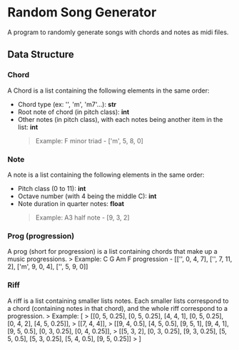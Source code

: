 # Random Song Generator
A program to randomly generate songs with chords and notes as midi files.

## Data Structure
### Chord
A Chord is a list containing the following elements in the same order:
- Chord type (ex: '', 'm', 'm7'...): **str**
- Root note of chord (in pitch class): **int**
- Other notes (in pitch class), with each notes being another item in the list: **int**
	> Example: F minor triad - ['m', 5, 8, 0]

### Note
A note is a list containing the following elements in the same order: 
- Pitch class (0 to 11): **int**
- Octave number (with 4 being the middle C): **int**
- Note duration in quarter notes: **float**
	> Example: A3 half note - [9, 3, 2]

### Prog (progression)
A prog (short for progression) is a list containing chords that make up a music progressions.
	> Example: C G Am F progression - [['', 0, 4, 7], ['', 7, 11, 2], ['m', 9, 0, 4], ['', 5, 9, 0]]

### Riff
A riff is a list containing smaller lists notes. Each smaller lists correspond to a chord (containing notes in that chord), and the whole riff correspond to a progression.
	> Example: [
	> [[0, 5, 0.25], [0, 5, 0.25], [4, 4, 1], [0, 5, 0.25], [0, 4, 2], [4, 5, 0.25]],
	> [[7, 4, 4]],
	> [[9, 4, 0.5], [4, 5, 0.5], [9, 5, 1], [9, 4, 1], [9, 5, 0.5], [0, 3, 0.25], [0, 4, 0.25]],
	> [[5, 3, 2], [0, 3, 0.25], [9, 3, 0.25], [5, 5, 0.5], [5, 3, 0.25], [5, 4, 0.5], [9, 5, 0.25]]
	> ]